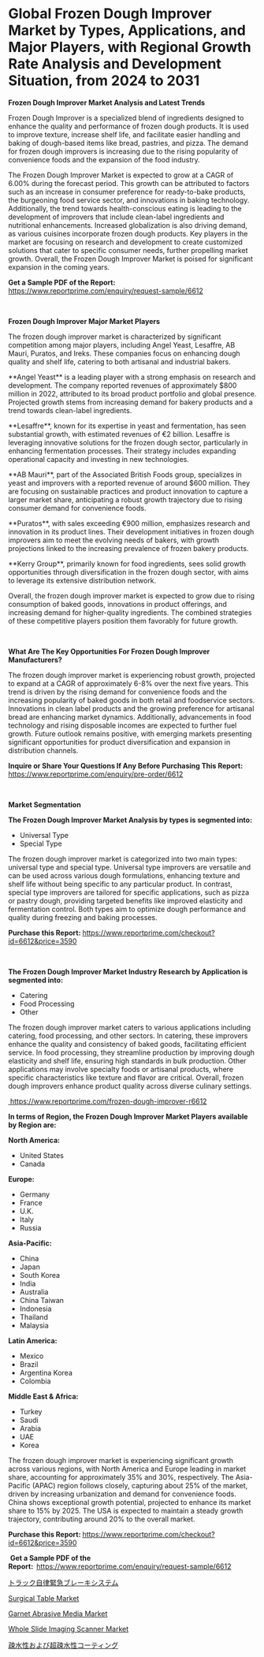 <p><h1>Global Frozen Dough Improver Market by Types, Applications, and Major Players, with Regional Growth Rate Analysis and Development Situation, from 2024 to 2031</h1></p><p><strong>Frozen Dough Improver Market Analysis and Latest Trends</strong></p>
<p><p>Frozen Dough Improver is a specialized blend of ingredients designed to enhance the quality and performance of frozen dough products. It is used to improve texture, increase shelf life, and facilitate easier handling and baking of dough-based items like bread, pastries, and pizza. The demand for frozen dough improvers is increasing due to the rising popularity of convenience foods and the expansion of the food industry.</p><p>The Frozen Dough Improver Market is expected to grow at a CAGR of 6.00% during the forecast period. This growth can be attributed to factors such as an increase in consumer preference for ready-to-bake products, the burgeoning food service sector, and innovations in baking technology. Additionally, the trend towards health-conscious eating is leading to the development of improvers that include clean-label ingredients and nutritional enhancements. Increased globalization is also driving demand, as various cuisines incorporate frozen dough products. Key players in the market are focusing on research and development to create customized solutions that cater to specific consumer needs, further propelling market growth. Overall, the Frozen Dough Improver Market is poised for significant expansion in the coming years.</p></p>
<p><strong>Get a Sample PDF of the Report:&nbsp;</strong> <a href="https://www.reportprime.com/enquiry/request-sample/6612">https://www.reportprime.com/enquiry/request-sample/6612</a></p>
<p>&nbsp;</p>
<p><strong>Frozen Dough Improver Major Market Players</strong></p>
<p><p>The frozen dough improver market is characterized by significant competition among major players, including Angel Yeast, Lesaffre, AB Mauri, Puratos, and Ireks. These companies focus on enhancing dough quality and shelf life, catering to both artisanal and industrial bakers.</p><p>**Angel Yeast** is a leading player with a strong emphasis on research and development. The company reported revenues of approximately $800 million in 2022, attributed to its broad product portfolio and global presence. Projected growth stems from increasing demand for bakery products and a trend towards clean-label ingredients.</p><p>**Lesaffre**, known for its expertise in yeast and fermentation, has seen substantial growth, with estimated revenues of €2 billion. Lesaffre is leveraging innovative solutions for the frozen dough sector, particularly in enhancing fermentation processes. Their strategy includes expanding operational capacity and investing in new technologies.</p><p>**AB Mauri**, part of the Associated British Foods group, specializes in yeast and improvers with a reported revenue of around $600 million. They are focusing on sustainable practices and product innovation to capture a larger market share, anticipating a robust growth trajectory due to rising consumer demand for convenience foods.</p><p>**Puratos**, with sales exceeding €900 million, emphasizes research and innovation in its product lines. Their development initiatives in frozen dough improvers aim to meet the evolving needs of bakers, with growth projections linked to the increasing prevalence of frozen bakery products.</p><p>**Kerry Group**, primarily known for food ingredients, sees solid growth opportunities through diversification in the frozen dough sector, with aims to leverage its extensive distribution network.</p><p>Overall, the frozen dough improver market is expected to grow due to rising consumption of baked goods, innovations in product offerings, and increasing demand for higher-quality ingredients. The combined strategies of these competitive players position them favorably for future growth.</p></p>
<p>&nbsp;</p>
<p><strong>What Are The Key Opportunities For Frozen Dough Improver Manufacturers?</strong></p>
<p><p>The frozen dough improver market is experiencing robust growth, projected to expand at a CAGR of approximately 6-8% over the next five years. This trend is driven by the rising demand for convenience foods and the increasing popularity of baked goods in both retail and foodservice sectors. Innovations in clean label products and the growing preference for artisanal bread are enhancing market dynamics. Additionally, advancements in food technology and rising disposable incomes are expected to further fuel growth. Future outlook remains positive, with emerging markets presenting significant opportunities for product diversification and expansion in distribution channels.</p></p>
<p><strong>Inquire or Share Your Questions If Any Before Purchasing This Report:</strong> <a href="https://www.reportprime.com/enquiry/pre-order/6612">https://www.reportprime.com/enquiry/pre-order/6612</a></p>
<p>&nbsp;</p>
<p><strong>Market Segmentation</strong></p>
<p><strong>The Frozen Dough Improver Market Analysis by types is segmented into:</strong></p>
<p><ul><li>Universal Type</li><li>Special Type</li></ul></p>
<p><p>The frozen dough improver market is categorized into two main types: universal type and special type. Universal type improvers are versatile and can be used across various dough formulations, enhancing texture and shelf life without being specific to any particular product. In contrast, special type improvers are tailored for specific applications, such as pizza or pastry dough, providing targeted benefits like improved elasticity and fermentation control. Both types aim to optimize dough performance and quality during freezing and baking processes.</p></p>
<p><strong>Purchase this Report:&nbsp;</strong><a href="https://www.reportprime.com/checkout?id=6612&price=3590">https://www.reportprime.com/checkout?id=6612&price=3590</a></p>
<p>&nbsp;</p>
<p><strong>The Frozen Dough Improver Market Industry Research by Application is segmented into:</strong></p>
<p><ul><li>Catering</li><li>Food Processing</li><li>Other</li></ul></p>
<p><p>The frozen dough improver market caters to various applications including catering, food processing, and other sectors. In catering, these improvers enhance the quality and consistency of baked goods, facilitating efficient service. In food processing, they streamline production by improving dough elasticity and shelf life, ensuring high standards in bulk production. Other applications may involve specialty foods or artisanal products, where specific characteristics like texture and flavor are critical. Overall, frozen dough improvers enhance product quality across diverse culinary settings.</p></p>
<p><a href="https://www.reportprime.com/frozen-dough-improver-r6612">&nbsp;https://www.reportprime.com/frozen-dough-improver-r6612</a></p>
<p><strong>In terms of Region, the Frozen Dough Improver Market Players available by Region are:</strong></p>
<p>
    <p> <strong> North America: </strong>
        <ul>
            <li>United States</li>
            <li>Canada</li>
        </ul>
        </p> 
    <p> <strong> Europe: </strong>
        <ul>
            <li>Germany</li>
            <li>France</li>
            <li>U.K.</li>
            <li>Italy</li>
            <li>Russia</li>
        </ul>
        </p> 
    <p> <strong> Asia-Pacific: </strong>
        <ul>
            <li>China</li>
            <li>Japan</li>
            <li>South Korea</li>
            <li>India</li>
            <li>Australia</li>
            <li>China Taiwan</li>
            <li>Indonesia</li>
            <li>Thailand</li>
            <li>Malaysia</li>
        </ul>
        </p> 
    <p> <strong> Latin America: </strong>
        <ul>
            <li>Mexico</li>
            <li>Brazil</li>
            <li>Argentina Korea</li>
            <li>Colombia</li>
        </ul>
        </p> 
    <p> <strong> Middle East & Africa: </strong>
        <ul>
            <li>Turkey</li>
            <li>Saudi</li>
            <li>Arabia</li>
            <li>UAE</li>
            <li>Korea</li>
        </ul>
    </p>
    </p>
<p><p>The frozen dough improver market is experiencing significant growth across various regions, with North America and Europe leading in market share, accounting for approximately 35% and 30%, respectively. The Asia-Pacific (APAC) region follows closely, capturing about 25% of the market, driven by increasing urbanization and demand for convenience foods. China shows exceptional growth potential, projected to enhance its market share to 15% by 2025. The USA is expected to maintain a steady growth trajectory, contributing around 20% to the overall market.</p></p>
<p><strong>Purchase this Report: </strong><a href="https://www.reportprime.com/checkout?id=6612&price=3590">https://www.reportprime.com/checkout?id=6612&price=3590</a></p>
<p>&nbsp;<strong>Get a Sample PDF of the Report:&nbsp;&nbsp;</strong><a href="https://www.reportprime.com/enquiry/request-sample/6612">https://www.reportprime.com/enquiry/request-sample/6612</a></p>
<p><strong></strong></p>
<p><p><a href="https://medium.com/@zionmetz1960/%E3%82%B0%E3%83%AD%E3%83%BC%E3%83%90%E3%83%AB%E3%83%88%E3%83%A9%E3%83%83%E3%82%AF%E8%87%AA%E5%8B%95%E7%B7%8A%E6%80%A5%E3%83%96%E3%83%AC%E3%83%BC%E3%82%AD%E3%82%B7%E3%82%B9%E3%83%86%E3%83%A0%E6%A5%AD%E7%95%8C-%E7%A8%AE%E9%A1%9E-%E3%82%A2%E3%83%97%E3%83%AA%E3%82%B1%E3%83%BC%E3%82%B7%E3%83%A7%E3%83%B3-%E5%B8%82%E5%A0%B4%E3%83%97%E3%83%AC%E3%83%BC%E3%83%A4%E3%83%BC-%E5%9C%B0%E5%9F%9F%E6%88%90%E9%95%B7%E5%88%86%E6%9E%90-%E6%9C%AA%E6%9D%A5%E3%81%AE%E3%82%B7%E3%83%8A%E3%83%AA%E3%82%AA-2024%E5%B9%B4-2031%E5%B9%B4-9ae7bcb23534">トラック自律緊急ブレーキシステム</a></p><p><a href="https://medium.com/@polesdua.1/the-surgical-table-market-prioritizes-cost-control-and-efficiency-enhancement-e06a95ef8297">Surgical Table Market</a></p><p><a href="https://issuu.com/reportprime-2/docs/garnet-abrasive-media-market-size-2_1e9024fe16451c">Garnet Abrasive Media Market</a></p><p><a href="https://www.linkedin.com/pulse/global-perspectives-whole-slide-imaging-scanner-market-trends-gulef?trackingId=rRuvlMxjTZizjQ1uKseT0A%3D%3D">Whole Slide Imaging Scanner Market</a></p><p><a href="https://medium.com/@zionmetz1960/hydrophobic-and-superhydrophobic-coatings-market-%E3%81%AF-%E3%82%B3%E3%82%B9%E3%83%88%E7%AE%A1%E7%90%86%E3%81%A8%E5%8A%B9%E7%8E%87%E5%90%91%E4%B8%8A%E3%82%92%E5%84%AA%E5%85%88%E3%81%97%E3%81%BE%E3%81%99-32a091039000">疎水性および超疎水性コーティング</a></p></p>
